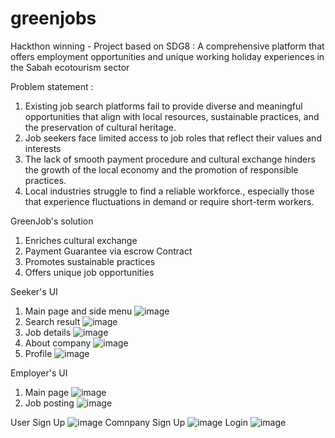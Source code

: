 # greenjobs

Hackthon winning - Project based on SDG8 : A comprehensive platform that offers employment opportunities and unique working holiday experiences in the Sabah ecotourism sector

Problem statement : 

1. Existing job search platforms fail to provide diverse and meaningful opportunities that align with local resources, sustainable practices, and the preservation of cultural heritage.
2. Job seekers face limited access to job roles that reflect their values and interests
3. The lack of smooth  payment procedure and cultural exchange hinders the growth of the local economy and the promotion of responsible practices.
4. Local industries struggle to find a reliable workforce., especially those that experience fluctuations in demand or require short-term workers.

GreenJob's solution
1. Enriches cultural exchange
2. Payment Guarantee via escrow Contract
3. Promotes sustainable practices
4. Offers unique job opportunities

Seeker's UI
1. Main page and side menu
   ![image](https://github.com/Eeevee00/greenjobs-main/assets/129607152/5208bf1c-3597-47d3-960f-45be078aafbd)
2. Search result
   ![image](https://github.com/Eeevee00/greenjobs-main/assets/129607152/881bb28f-b821-44ed-899f-a2bc06e48d2f)
3. Job details
   ![image](https://github.com/Eeevee00/greenjobs-main/assets/129607152/8c8c4965-b2b9-4617-ae8b-dc7a8f2f1938)
4. About company
   ![image](https://github.com/Eeevee00/greenjobs-main/assets/129607152/f379c1ac-c5e6-4ca8-94fd-4404800a8c7c)
5. Profile
   ![image](https://github.com/Eeevee00/greenjobs-main/assets/129607152/bfc475d4-41d4-4da6-a5b5-a6386399ade4)

Employer's UI
1. Main page
   ![image](https://github.com/Eeevee00/greenjobs-main/assets/129607152/aa867980-5270-447f-a024-1baf57f0fdb1)
2. Job posting
  ![image](https://github.com/Eeevee00/greenjobs-main/assets/129607152/b2c2fbaf-f4b7-4ca4-9fd4-5f4e7e76de82)

User Sign Up
![image](https://github.com/Eeevee00/greenjobs-main/assets/129607152/3a6fa383-57a3-4516-ac60-115003b5dfac)
Comnpany Sign Up
![image](https://github.com/Eeevee00/greenjobs-main/assets/129607152/e3e1dbe8-2674-4df2-b02a-a7ce3863e901)
Login
![image](https://github.com/Eeevee00/greenjobs-main/assets/129607152/1e4ce792-52d5-4ecc-8067-83275b7872f4)


